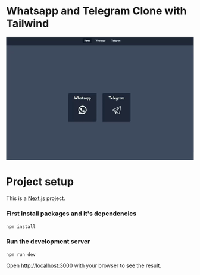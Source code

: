 # Whatsapp and Telegram Clone with Tailwind

![](demo.gif)

# Project setup

This is a [Next.js](https://nextjs.org/) project.

### First install packages and it's dependencies
```
npm install
```

### Run the development server
```
npm run dev
```

Open [http://localhost:3000](http://localhost:3000) with your browser to see the result.
